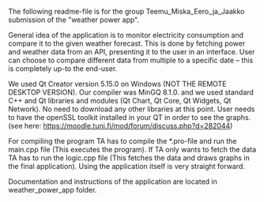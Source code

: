 The following readme-file is for the group Teemu_Miska_Eero_ja_Jaakko submission of the "weather power app".

General idea of the application is to monitor electricity consumption and compare it to the given weather forecast. This is done by fetching power and weather data from an API, presenting it to the user in an interface. User can choose to compare different data from multiple to a specific date – this is completely up-to the end-user. 

We used Qt Creator version 5.15.0 on Windows (NOT THE REMOTE DESKTOP VERSION). Our compiler was MinGQ 8.1.0. and we used standard C++ and Qt libraries and modules (Qt Chart, Qt Core, Qt Widgets, Qt Network). No need to download any other libraries at this point.
User needs to have the openSSL toolkit installed in your QT in order to see the graphs. (see here: https://moodle.tuni.fi/mod/forum/discuss.php?d=282044)

For compiling the program TA has to compile the *.pro-file and run the main.cpp file (This executes the program). If TA only wants to fetch the data TA has to run the logic.cpp file (This fetches the data and draws graphs in the final application). Using the application itself is very straight forward.

Documentation and instructions of the application are located in weather_power_app folder.
